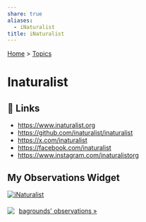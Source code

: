 ```yaml
---
share: true
aliases:
  - iNaturalist
title: iNaturalist
---
```

[Home](../index.md) > [Topics](./index.md)  
# Inaturalist  
## 🔗 Links  
- https://www.inaturalist.org  
- https://github.com/inaturalist/inaturalist  
- https://x.com/inaturalist  
- https://facebook.com/inaturalist  
- https://www.instagram.com/inaturalistorg  
  
## My Observations Widget  
<a href="https://www.inaturalist.org"><img alt="iNaturalist" src="https://www.inaturalist.org/assets/logo.gif" /></a>  
<script type="text/javascript" charset="utf-8" src="https://www.inaturalist.org/observations/bagrounds.widget?layout=large&limit=20&order=desc&order_by=observed_on"></script>  
<a href="https://www.inaturalist.org/observations/bagrounds" style="display: flex; align-items: center; height: 2em;">  
<img src="https://static.inaturalist.org/attachments/users/icons/8822063/7d7dc1fdd3a6d0d024b7da94f59ea141-thumb.jpeg?1733695366" style="margin-right: 10px;" /> bagrounds' observations »  
</a>  
